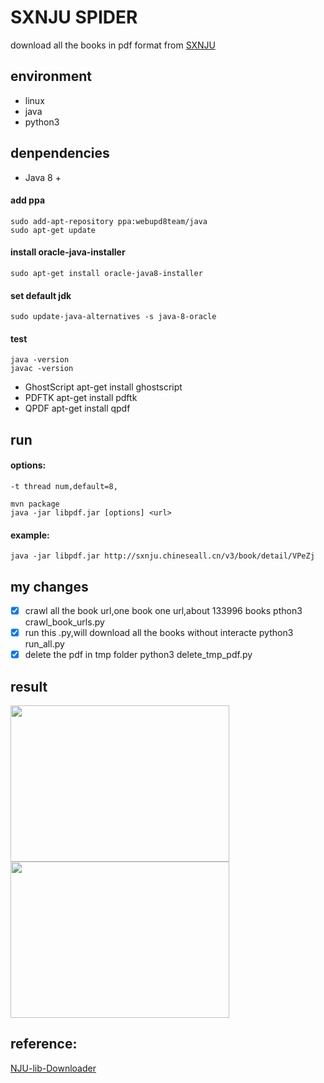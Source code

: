 # SXNJU SPIDER
download all the books in pdf format from [SXNJU](http://sxnju.chineseall.cn/home/index)


## environment
* linux
* java
* python3

## denpendencies
* Java 8 +
#### add ppa
    sudo add-apt-repository ppa:webupd8team/java
    sudo apt-get update
#### install oracle-java-installer
    sudo apt-get install oracle-java8-installer
#### set default jdk
    sudo update-java-alternatives -s java-8-oracle
#### test
    java -version
    javac -version
* GhostScript
    apt-get install ghostscript
* PDFTK
    apt-get install pdftk
* QPDF
    apt-get install qpdf



## run

#### options:
    -t thread num,default=8,
    
    mvn package
    java -jar libpdf.jar [options] <url>
#### example: 
    java -jar libpdf.jar http://sxnju.chineseall.cn/v3/book/detail/VPeZj

## my changes
- [x] crawl all the book url,one book one url,about 133996 books
    pthon3 crawl_book_urls.py
- [x] run this .py,will download all the books without interacte 
    python3 run_all.py
- [x] delete the pdf in tmp folder
    python3 delete_tmp_pdf.py

## result
<div>
<img width="350" height="250" src="https://github.com/watersink/SXNJU/raw/master/result/result1.jpg"/>
<img width="350" height="250" src="https://github.com/watersink/SXNJU/raw/master/result/result2.jpg"/>
</div>

## reference:
[NJU-lib-Downloader](https://github.com/padeoe/nju-lib-downloader)